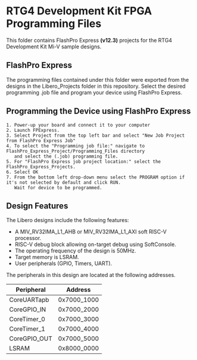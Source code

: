 # RTG4 Development Kit FPGA Programming Files

This folder contains FlashPro Express **(v12.3)** projects for the RTG4 Development Kit Mi-V sample designs.

## FlashPro Express
The programming files contained under this folder were exported from the designs in the Libero_Projects folder in this repository. Select the desired programming .job file and program your device using FlashPro Express.

## Programming the Device using FlashPro Express
    1. Power-up your board and connect it to your computer
    2. Launch FPExpress.
    3. Select Project from the top left bar and select "New Job Project from FlashPro Express Job"
    4. To select the "Programming job file:" navigate to FlashPro_Express_Project/Programming_Files directory 
       and select the (.job) programming file.
    5. For "FlashPro Express job project location:" select the FlashPro_Express_Projects.
    6. Select OK
    7. From the bottom left drop-down menu select the PROGRAM option if it's not selected by default and click RUN.
       Wait for device to be programmed.
   
## Design Features
The Libero designs include the following features:
* A MIV_RV32IMA_L1_AHB or MIV_RV32IMA_L1_AXI soft RISC-V processor.
* RISC-V debug block allowing on-target debug using SoftConsole.
* The operating frequency of the design is 50MHz.
* Target memory is LSRAM.
* User peripherals (GPIO, Timers, UART).

The peripherals in this design are located at the following addresses.

| Peripheral    | Address   |
| ------------- |:-------------:|
| CoreUARTapb   | 0x7000_1000   |
| CoreGPIO_IN   | 0x7000_2000   |
| CoreTimer_0   | 0x7000_3000   |
| CoreTimer_1   | 0x7000_4000   |
| CoreGPIO_OUT  | 0x7000_5000   |
| LSRAM| 0x8000_0000|
